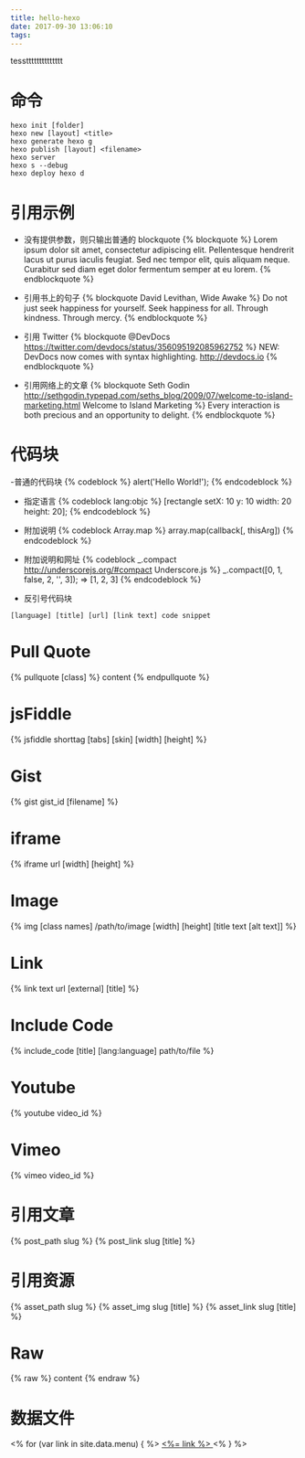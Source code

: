 ```yaml
---
title: hello-hexo
date: 2017-09-30 13:06:10
tags:
---
```

tesstttttttttttttt

# 命令
```
hexo init [folder]
hexo new [layout] <title>
hexo generate hexo g
hexo publish [layout] <filename>
hexo server
hexo s --debug 
hexo deploy hexo d
```


# 引用示例

- 没有提供参数，则只输出普通的 blockquote
{% blockquote %}
Lorem ipsum dolor sit amet, consectetur adipiscing elit. Pellentesque hendrerit lacus ut purus iaculis feugiat. Sed nec tempor elit, quis aliquam neque. Curabitur sed diam eget dolor fermentum semper at eu lorem.
{% endblockquote %}

- 引用书上的句子
{% blockquote David Levithan, Wide Awake %}
Do not just seek happiness for yourself. Seek happiness for all. Through kindness. Through mercy.
{% endblockquote %}

- 引用 Twitter
{% blockquote @DevDocs https://twitter.com/devdocs/status/356095192085962752 %}
NEW: DevDocs now comes with syntax highlighting. http://devdocs.io
{% endblockquote %}

- 引用网络上的文章
{% blockquote Seth Godin http://sethgodin.typepad.com/seths_blog/2009/07/welcome-to-island-marketing.html Welcome to Island Marketing %}
Every interaction is both precious and an opportunity to delight.
{% endblockquote %}



# 代码块

-普通的代码块
{% codeblock %}
alert('Hello World!');
{% endcodeblock %}

- 指定语言
{% codeblock lang:objc %}
[rectangle setX: 10 y: 10 width: 20 height: 20];
{% endcodeblock %}

- 附加说明
{% codeblock Array.map %}
array.map(callback[, thisArg])
{% endcodeblock %}

- 附加说明和网址
{% codeblock _.compact http://underscorejs.org/#compact Underscore.js %}
_.compact([0, 1, false, 2, '', 3]);
=> [1, 2, 3]
{% endcodeblock %}

- 反引号代码块

``` [language] [title] [url] [link text] code snippet ```

# Pull Quote
{% pullquote [class] %}
content
{% endpullquote %}

# jsFiddle

{% jsfiddle shorttag [tabs] [skin] [width] [height] %}

# Gist

{% gist gist_id [filename] %}

# iframe
{% iframe url [width] [height] %}

# Image
{% img [class names] /path/to/image [width] [height] [title text [alt text]] %}

# Link
{% link text url [external] [title] %}

# Include Code
{% include_code [title] [lang:language] path/to/file %}

# Youtube
{% youtube video_id %}

# Vimeo
{% vimeo video_id %}

# 引用文章
{% post_path slug %}
{% post_link slug [title] %}

# 引用资源
{% asset_path slug %}
{% asset_img slug [title] %}
{% asset_link slug [title] %}

# Raw
{% raw %}
content
{% endraw %}


# 数据文件
<% for (var link in site.data.menu) { %>
  <a href="<%= site.data.menu[link] %>"> <%= link %> </a>
<% } %>


